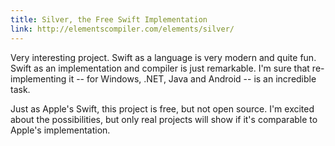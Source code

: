 ```yaml
---
title: Silver, the Free Swift Implementation
link: http://elementscompiler.com/elements/silver/
---
```


Very interesting project. Swift as a language is very modern and quite fun. Swift as an implementation and compiler is just remarkable. I'm sure that re-implementing it -- for Windows, .NET, Java and Android -- is an incredible task.

Just as Apple's Swift, this project is free, but not open source. I'm excited about the possibilities, but only real projects will show if it's comparable to Apple's implementation.

